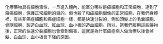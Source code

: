 ﻿化療藥物具有細胞毒性，一旦進入體內，能區分哪些是癌細胞和正常細胞，達到了殺癌細胞，保護正常細胞的目的。但也殺了和癌細胞很像的正常細胞，在我們身體裡，有些非癌症細胞和癌症細胞一樣，都是快速分裂的，例如頭髮上的毛囊細胞、骨隨細胞、製造白血球、紅血球、血小板的造血細胞。所以，當我們服用這些藥物後，正常的快速分裂細胞也會受到傷害，這就是為什麼癌症病人做治療以後會掉髮、白血球、血小板會下降的原因。
